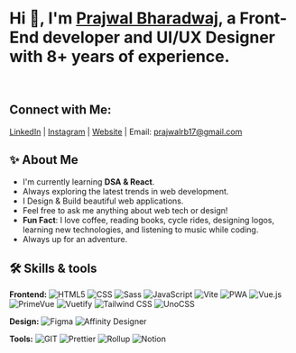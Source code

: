 # Hi 👋, I'm [Prajwal Bharadwaj](https://prajwalbharadwaj.in), a Front-End developer and UI/UX Designer with 8+ years of experience.
<br>

## Connect with Me:
[LinkedIn](https://www.linkedin.com/in/prajwalrbharadwaj/) | [Instagram](https://www.instagram.com/bharadwaj_designs/) | [Website](https://prajwalbharadwaj.in) | Email: prajwalrb17@gmail.com

## ✨ About Me 

- I'm currently learning **DSA & React**.
- Always exploring the latest trends in web development.
- I Design & Build beautiful web applications.
- Feel free to ask me anything about web tech or design!
- **Fun Fact**: I love coffee, reading books, cycle rides, designing logos, learning new technologies, and listening to music while coding.
- Always up for an adventure.

## 🛠️ Skills & tools 

**Frontend:** <img alt="HTML5" src="https://img.shields.io/badge/-HTML5-E34F26?style=flat-square&logo=html5&logoColor=white" />
   <img alt="CSS" src="https://img.shields.io/badge/-CSS-663399?style=flat-square&logo=css&logoColor=white" />
   <img alt="Sass" src="https://img.shields.io/badge/-Sass-CC6699?style=flat-square&logo=sass&logoColor=white" />
   <img alt="JavaScript" src="https://img.shields.io/badge/-JavaScript-F7DF1E?style=flat-square&logo=javascript&logoColor=white" />
   <img alt="Vite" src="https://img.shields.io/badge/-Vite-646CFF?style=flat-square&logo=vite&logoColor=white" />
   <img alt="PWA" src="https://img.shields.io/badge/-PWA-5A0FC8?style=flat-square&logo=pwa&logoColor=white" />
   <img alt="Vue.js" src="https://img.shields.io/badge/-Vue.js-4FC08D?style=flat-square&logo=vuedotjs&logoColor=white" />
   <img alt="PrimeVue" src="https://img.shields.io/badge/-PrimeVue-41B883?style=flat-square&logo=primevue&logoColor=white" />
   <img alt="Vuetify" src="https://img.shields.io/badge/-Vuetify-1867C0?style=flat-square&logo=vuetify&logoColor=white" />
   <img alt="Tailwind CSS" src="https://img.shields.io/badge/-Tailwind CSS-06B6D4?style=flat-square&logo=tailwindcss&logoColor=white" />
   <img alt="UnoCSS" src="https://img.shields.io/badge/-UnoCSS-333333?style=flat-square&logo=unocss&logoColor=white" />
   
**Design:** <img alt="Figma" src="https://img.shields.io/badge/-Figma-F24E1E?style=flat-square&logo=figma&logoColor=white" />
   <img alt="Affinity Designer" src="https://img.shields.io/badge/-Affinity Designer-134881?style=flat-square&logo=affinitydesigner&logoColor=white" />
   
**Tools:** <img alt="GIT" src="https://img.shields.io/badge/-Git-F05032?style=flat-square&logo=git&logoColor=white" />
   <img alt="Prettier" src="https://img.shields.io/badge/-Prettier-F7B93E?style=flat-square&logo=prettier&logoColor=white" />
   <img alt="Rollup" src="https://img.shields.io/badge/-Rollup-EC4A3F?style=flat-square&logo=rollup.js&logoColor=white" />
   <img alt="Notion" src="https://img.shields.io/badge/-Notion-000000?style=flat-square&logo=notion&logoColor=white" />

<!--
**prajwalbharadwaj/prajwalbharadwaj** is a ✨ _special_ ✨ repository because its `README.md` (this file) appears on your GitHub profile.

Here are some ideas to get you started:

- 🔭 I’m currently working on ...
- 🌱 I’m currently learning ...
- 👯 I’m looking to collaborate on ...
- 🤔 I’m looking for help with ...
- 💬 Ask me about ...
- 📫 How to reach me: ...
- 😄 Pronouns: ...
- ⚡ Fun fact: ...
-->

